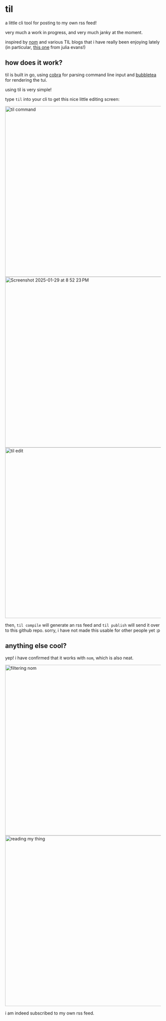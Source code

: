 # til
a little cli tool for posting to my own rss feed!

very much a work in progress, and very much janky at the moment.

inspired by [nom](https://github.com/guyfedwards/nom?tab=readme-ov-file) and various TIL blogs that i have really been enjoying lately (in particular, [this one](https://jvns.ca/blog/2024/11/09/new-microblog/) from julia evans!)


## how does it work?

til is built in go, using [cobra](https://github.com/spf13/cobra) for parsing command line input and [bubbletea](https://www.google.com/search?q=bubbletea&sourceid=chrome&ie=UTF-8) for rendering the tui.

using til is very simple!

type `til` into your cli to get this nice little editing screen:


<img width="552" alt="til command" src="https://github.com/user-attachments/assets/8f1943c0-6491-4159-9609-608634bcb1d9" />
<img width="552" alt="Screenshot 2025-01-29 at 8 52 23 PM" src="https://github.com/user-attachments/assets/bb6afff5-6b99-4e97-a02c-7a686b0e011a" />

<img width="552" alt="til edit" src="https://github.com/user-attachments/assets/4a3c524c-7aba-4848-8965-0394c63546bf" />

then, `til compile` will generate an rss feed and `til publish` will send it over to this github repo. sorry, i have not made this usable for other people yet :p

## anything else cool?
yep! i have confirmed that it works with `nom`, which is also neat.

<img width="552" alt="filtering nom" src="https://github.com/user-attachments/assets/d98f3cfb-c5e3-4f8f-b2e2-627c1aae044e" />
<img width="552" alt="reading my thing" src="https://github.com/user-attachments/assets/edfe4bbc-698f-4e9d-851f-d4b64c619c61" />

i am indeed subscribed to my own rss feed.


